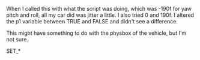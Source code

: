 When I called this with what the script was doing, which was -190f for yaw pitch and roll, all my car did was jitter a little. I also tried 0 and 190f. I altered the p1 variable between TRUE and FALSE and didn't see a difference.

This might have something to do with the physbox of the vehicle, but I'm not sure.

SET_*